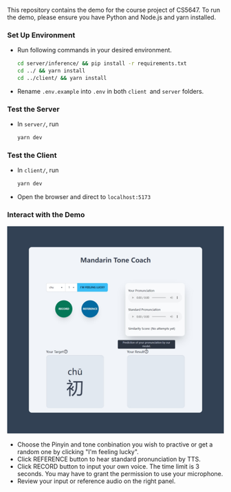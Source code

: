 This repository contains the demo for the course project of CS5647. To run the demo, please ensure you have Python and Node.js and yarn installed.

### Set Up Environment

- Run following commands in your desired environment.

  ```bash
  cd server/inference/ && pip install -r requirements.txt
  cd ../ && yarn install
  cd ../client/ && yarn install
  ```
- Rename `.env.example` into `.env` in both `client `and `server` folders.

### Test the Server

* In `server/`, run
  ```bash
  yarn dev
  ```

### Test the Client

* In `client/`, run

  ```bash
  yarn dev
  ```
* Open the browser and direct to `localhost:5173`

### Interact with the Demo

![Demo Interface](screenshot.png)

- Choose the Pinyin and tone conbination you wish to practive or get a random one by clicking "I'm feeling lucky".
- Click REFERENCE button to hear standard pronunciation by TTS.
- Click RECORD button to input your own voice. The time limit is 3 seconds. You may have to grant the permission to use your microphone.
- Review your input or reference audio on the right panel.
